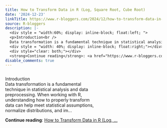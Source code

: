 ```yaml
---
title: How to Transform Data in R (Log, Square Root, Cube Root)
date: '2024-12-23'
linkTitle: https://www.r-bloggers.com/2024/12/how-to-transform-data-in-r-log-square-root-cube-root/
source: R-bloggers
description: |-
  <div style = "width:60%; display: inline-block; float:left; ">
  <p>Introduction<br />
  Data transformation is a fundamental technique in statistical analysis and data preprocessing. When working with R, understanding how to properly transform data can help meet statistical assumptions, normalize distributions, and im...</p></div>
  <div style = "width: 40%; display: inline-block; float:right;"></div>
  <div style="clear: both;"></div>
  <strong>Continue reading</strong>: <a href="https://www.r-bloggers.com/2024/12/how-to-transform-data-in-r-log-square-root-cube-root/">How to Transform Data in R (Log, ...
disable_comments: true
---
```

<div style = "width:60%; display: inline-block; float:left; ">
<p>Introduction<br />
Data transformation is a fundamental technique in statistical analysis and data preprocessing. When working with R, understanding how to properly transform data can help meet statistical assumptions, normalize distributions, and im...</p></div>
<div style = "width: 40%; display: inline-block; float:right;"></div>
<div style="clear: both;"></div>
<strong>Continue reading</strong>: <a href="https://www.r-bloggers.com/2024/12/how-to-transform-data-in-r-log-square-root-cube-root/">How to Transform Data in R (Log, ...